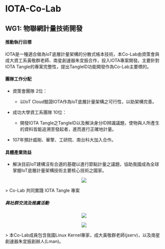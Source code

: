 # IOTA-Co-Lab

## WG1: 物聯網計量技術開發 

#### 推動執行目標
IOTA是一種適合做為IoT底層計量架構的分散式帳本技術，本Co-Lab由資策會與成大資工系黃敬群老師、南星創速器朱宜振合作，投入IOTA專案開發。主要針對 IOTA Tangle的專案完整性，提出TangleID功能開發作為Co-Lab主要標的。

#### 團隊工作分配

* 資策會團隊 2位：
  * 以IoT Cloud驗證IOTA作為IoT底層計量架構之可行性，以助架構完善。

* 成功大學資工系團隊 10位：
  * 開發IOTA Tangle之TangleID以及解決身分ID辨識議題，使物與人所產生的資料皆能追溯至發起者，進而進行正確地計量。

* 107年預計威剛、華擎、工研院、南台科大加入合作。


#### 具體產業效益
* 解決目前IoT建構沒有合適的基礎以進行節點計量之議題，協助我國成為全球掌握IoT底層計量架構技術主要核心技術之國家。

<p align="center">
  <img src="(https://github.com/twoss-io/IOTA-Co-Lab/blob/master/img/iota_intro1.png">
</p>
> Co-Lab 共同實踐 IOTA Tangle 專案

##### 與社群交流及推廣活動
<p align="center">
  <img src="(https://github.com/twoss-io/IOTA-Co-Lab/blob/master/img/iota_intro2.png">
</p>
<p align="center">
  <img src="(https://github.com/twoss-io/IOTA-Co-Lab/blob/master/img/iota_intro3.png">
</p>
> 本Co-Lab成員包含我國Linux Kernel專家，成大黃敬群老師(jserv)，以及南星創速器朱宜振創辦人(Lman)。

